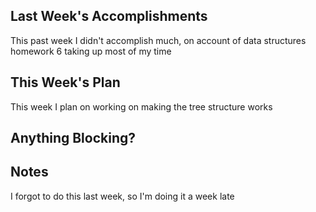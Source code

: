 ## Last Week's Accomplishments

This past week I didn't accomplish much, on account of data structures homework 6 taking
up most of my time

## This Week's Plan

This week I plan on working on making the tree structure works

## Anything Blocking?



## Notes

I forgot to do this last week, so I'm doing it a week late
